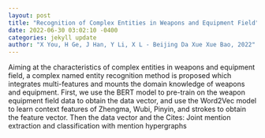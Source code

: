 ```yaml
--- 
layout: post 
title: "Recognition of Complex Entities in Weapons and Equipment Field" 
date: 2022-06-30 03:02:10 -0400 
categories: jekyll update 
author: "X You, H Ge, J Han, Y Li, X L - Beijing Da Xue Xue Bao, 2022" 
--- 
```

Aiming at the characteristics of complex entities in weapons and equipment field, a complex named entity recognition method is proposed which integrates multi-features and mounts the domain knowledge of weapons and equipment. First, we use the BERT model to pre-train on the weapon equipment field data to obtain the data vector, and use the Word2Vec model to learn context features of Zhengma, Wubi, Pinyin, and strokes to obtain the feature vector. Then the data vector and the Cites: Joint mention extraction and classification with mention hypergraphs